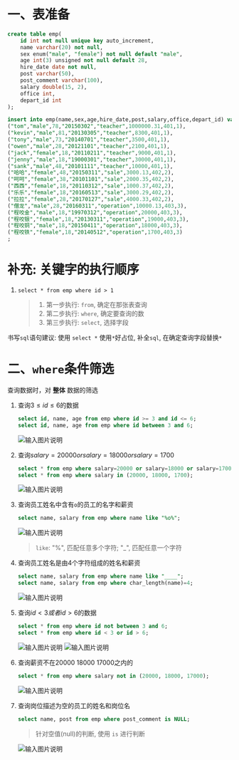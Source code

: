 # 一、表准备
```sql
create table emp(
    id int not null unique key auto_increment,
    name varchar(20) not null,
    sex enum("male", "female") not null default "male",
    age int(3) unsigned not null default 28,
    hire_date date not null,
    post varchar(50),
    post_comment varchar(100),
    salary double(15, 2),
    office int, 
    depart_id int
);

insert into emp(name,sex,age,hire_date,post,salary,office,depart_id) values ("jason","male",18,"20170301","张江第一帅形象代言",7300.33,401,1),
("tom","male",78,"20150302","teacher",1000000.31,401,1),
("kevin","male",81,"20130305","teacher",8300,401,1),
("tony","male",73,"20140701","teacher",3500,401,1),
("owen","male",28,"20121101","teacher",2100,401,1),
("jack","female",18,"20110211","teacher",9000,401,1),
("jenny","male",18,"19000301","teacher",30000,401,1),
("sank","male",48,"20101111","teacher",10000,401,1),
("哈哈","female",48,"20150311","sale",3000.13,402,2),
("呵呵","female",38,"20101101","sale",2000.35,402,2),
("西西","female",18,"20110312","sale",1000.37,402,2),
("乐乐","female",18,"20160513","sale",3000.29,402,2),
("拉拉","female",28,"20170127","sale",4000.33,402,2),
("僧龙","male",28,"20160311","operation",10000.13,403,3),
("程咬金","male",18,"19970312","operation",20000,403,3),
("程咬银","female",18,"20130311","operation",19000,403,3),
("程咬铜","male",18,"20150411","operation",18000,403,3),
("程咬铁","female",18,"20140512","operation",1700,403,3)
;
```

# 补充: 关键字的执行顺序
1. `select * from emp where id > 1`
    > 1. 第一步执行: `from`, 确定在那张表查询
    > 2. 第二步执行: `where`, 确定要查询的数
    > 3. 第三步执行: `select`, 选择字段

书写`sql`语句建议: 使用 `select *` 使用`*`好占位, 补全`sql`, 在确定查询字段替换`*`

# 二、`where`条件筛选
查询数据时，对 **整体** 数据的筛选
1. 查询$3 \le id \le 6$的数据
    ```sql
    select id, name, age from emp where id >= 3 and id <= 6;
    select id, name, age from emp where id between 3 and 6; 
    ```
    ![输入图片说明](https://images.gitee.com/uploads/images/2020/1120/234033_6872245b_7841459.png "屏幕截图.png")

2. 查询$salary=20000 or salary=18000 or salary=1700$
    ```sql
    select * from emp where salary=20000 or salary=18000 or salary=1700;
    select * from emp where salary in (20000, 18000, 1700);
    ```
    ![输入图片说明](https://images.gitee.com/uploads/images/2020/1120/234342_a46afd4b_7841459.png "屏幕截图.png")

3. 查询员工姓名中含有`o`的员工的名字和薪资
    ```sql
    select name, salary from emp where name like "%o%";
    ```
    ![输入图片说明](https://images.gitee.com/uploads/images/2020/1120/234602_c5743fd3_7841459.png "屏幕截图.png")
    > `like`: "%", 匹配任意多个字符; "_", 匹配任意一个字符
    
4. 查询员工姓名是由4个字符组成的姓名和薪资
    ```sql
    select name, salary from emp where name like "____";
    select name, salary from emp where char_length(name)=4;
    ```
    ![输入图片说明](https://images.gitee.com/uploads/images/2020/1120/235130_65dfc631_7841459.png "屏幕截图.png")

5. 查询$id \lt 3 或者 id \gt 6$的数据
    ```sql
    select * from emp where id not between 3 and 6;
    select * from emp where id < 3 or id > 6;
    ```
    ![输入图片说明](https://images.gitee.com/uploads/images/2020/1120/235448_1d805de2_7841459.png "屏幕截图.png")
    ![输入图片说明](https://images.gitee.com/uploads/images/2020/1120/235500_cc703103_7841459.png "屏幕截图.png")

6. 查询薪资不在20000 18000 17000之内的
    ```sql
    select * from emp where salary not in (20000, 18000, 17000);
    ```
    ![输入图片说明](https://images.gitee.com/uploads/images/2020/1120/235705_fd878ec7_7841459.png "屏幕截图.png")

7. 查询岗位描述为空的员工的姓名和岗位名
    ```sql
    select name, post from emp where post_comment is NULL;
    ```
    > 针对空值(null)的判断, 使用 `is` 进行判断
    
    ![输入图片说明](https://images.gitee.com/uploads/images/2020/1120/235939_f86fc9ca_7841459.png "屏幕截图.png")